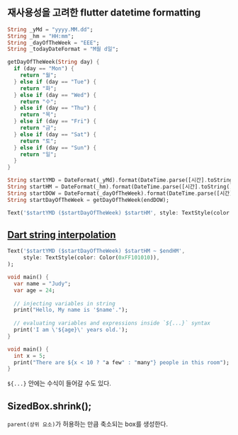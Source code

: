 ## 재사용성을 고려한 flutter datetime formatting
```dart
String _yMd = "yyyy.MM.dd";
String _hm = "HH:mm";
String _dayOfTheWeek = "EEE";
String _todayDateFormat = "M월 d일";

getDayOfTheWeek(String day) {
  if (day == "Mon") {
    return "월";
  } else if (day == "Tue") {
    return "화";
  } else if (day == "Wed") {
    return "수";
  } else if (day == "Thu") {
    return "목";
  } else if (day == "Fri") {
    return "금";
  } else if (day == "Sat") {
    return "토";
  } else if (day == "Sun") {
    return "일";
  }
}

String startYMD = DateFormat(_yMd).format(DateTime.parse([시간].toString()));
String startHM = DateFormat(_hm).format(DateTime.parse([시간].toString()));
String startDOW = DateFormat(_dayOfTheWeek).format(DateTime.parse([시간].toString()));
String startDayOfTheWeek = getDayOfTheWeek(endDOW);

Text('$startYMD ($startDayOfTheWeek) $startHM', style: TextStyle(color: Color(0xFF101010)))
```

## [Dart string interpolation](https://medium.com/run-dart/dart-dartlang-introduction-string-interpolation-8ed99174119a)
```dart
Text('$startYMD ($startDayOfTheWeek) $startHM ~ $endHM',
     style: TextStyle(color: Color(0xFF101010)),
);
```
```dart
void main() {
  var name = "Judy";
  var age = 24;
  
  // injecting variables in string
  print("Hello, My name is '$name'.");
  
  // evaluating variables and expressions inside `${...}` syntax
  print('I am \'${age}\' years old.');
}
```
```dart
void main() {
  int x = 5;
  print("There are ${x < 10 ? "a few" : "many"} people in this room");
}
```
`${...}` 안에는 수식이 들어갈 수도 있다.  

## SizedBox.shrink();
`parent(상위 요소)`가 허용하는 만큼 축소되는 box를 생성한다.  

